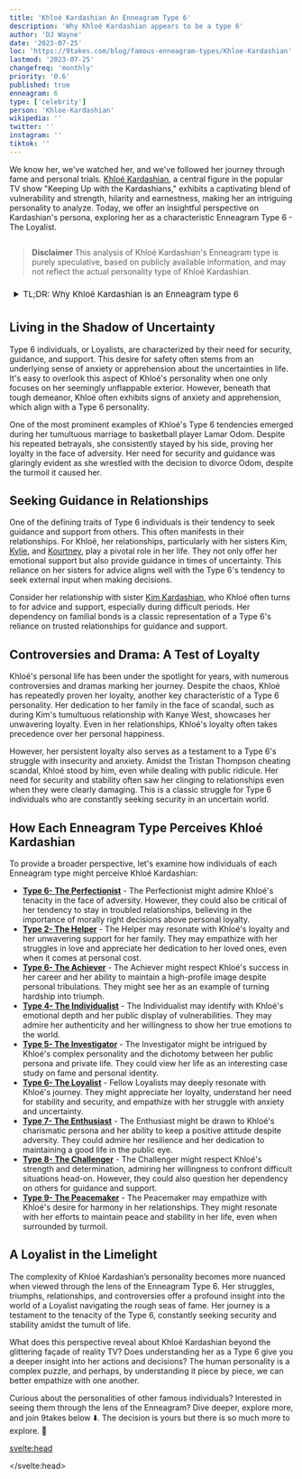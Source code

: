 ```yaml
---
title: 'Khloé Kardashian An Enneagram Type 6'
description: 'Why Khloé Kardashian appears to be a type 6'
author: 'DJ Wayne'
date: '2023-07-25'
loc: 'https://9takes.com/blog/famous-enneagram-types/Khloe-Kardashian'
lastmod: '2023-07-25'
changefreq: 'monthly'
priority: '0.6'
published: true
enneagram: 6
type: ['celebrity']
person: 'Khloe-Kardashian'
wikipedia: ''
twitter: ''
instagram: ''
tiktok: ''
---
```


<!-- // notes:  -->

<script>
	import  PopCard  from "../../../lib/components/atoms/PopCard.svelte";
</script>

<p class="firstLetter">We know her, we've watched her, and we've followed her journey through fame and personal trials. <a class="external-link" target="_blank" rel="noopener noreferrer" href="https://en.wikipedia.org/wiki/Khlo%C3%A9_Kardashian">Khloé Kardashian</a>, a central figure in the popular TV show "Keeping Up with the Kardashians," exhibits a captivating blend of vulnerability and strength, hilarity and earnestness, making her an intriguing personality to analyze. Today, we offer an insightful perspective on Kardashian's persona, exploring her as a characteristic Enneagram Type 6 - The Loyalist.</p>

<div
	style="display: flex;
    justify-content: center;
	"
>
	<PopCard
		image={`/types/6s/${'Khloe-Kardashian'}.webp`}
		showIcon={false}
		enneagramType="6"
		displayText="Khloé Kardashian"
		subtext=""
	/>
</div>

> **Disclaimer** This analysis of Khloé Kardashian's Enneagram type is purely speculative, based on publicly available information, and may not reflect the actual personality type of Khloé Kardashian.

<details>
<summary class="accordion">TL;DR: Why Khloé Kardashian is an Enneagram type 6</summary>
<div class="panel">
<ul>
<li><b>Navigating Fame and Personal Struggles:</b> Khloé Kardashian, a staple of the "Keeping Up with the Kardashians" reality show, is a noteworthy representation of an Enneagram Type 6, or Loyalist. Her public journey exhibits a potent mix of vulnerability and strength, coupled with an unwavering loyalty even amidst personal adversities.
</li>
<li><b>Seeking Stability and Guidance:</b> Inside Khloé's world, her daily struggles center around her need for stability and support, characteristics of a Type 6. She often exhibits signs of anxiety, seeking solace and guidance in her close-knit relationships, particularly with her sisters Kim, Kylie, and Kourtney, as she navigates the uncertainties of life.
</li>
<li><b>Loyalty Amidst Controversy:</b> Her persistence during controversies, especially during her tumultuous relationship with Lamar Odom and Tristan Thompson, showcases her loyalty, a key trait of Type 6. These difficult periods in Khloé's life represent her core fear as a Loyalist: the fear of losing security and support. Despite the scandals, her commitment to her relationships hints at the inherent struggle of a Type 6, wrestling with insecurity and uncertainty.
</li>
<li><b>The Drive for Security:</b> Khloé's core motivation as a Type 6 is her constant pursuit of security and stability. Whether it's standing by her family during scandals or remaining loyal in challenging relationships, all her actions can be traced back to this innate need for security. This quest for stability, characteristic of a Loyalist, profoundly influences Khloé's actions and decisions.
</li>
</ul>
  </div>
</details>

## Living in the Shadow of Uncertainty

Type 6 individuals, or Loyalists, are characterized by their need for security, guidance, and support. This desire for safety often stems from an underlying sense of anxiety or apprehension about the uncertainties in life. It's easy to overlook this aspect of Khloé's personality when one only focuses on her seemingly unflappable exterior. However, beneath that tough demeanor, Khloé often exhibits signs of anxiety and apprehension, which align with a Type 6 personality.

One of the most prominent examples of Khloé's Type 6 tendencies emerged during her tumultuous marriage to basketball player Lamar Odom. Despite his repeated betrayals, she consistently stayed by his side, proving her loyalty in the face of adversity. Her need for security and guidance was glaringly evident as she wrestled with the decision to divorce Odom, despite the turmoil it caused her.

## Seeking Guidance in Relationships

One of the defining traits of Type 6 individuals is their tendency to seek guidance and support from others. This often manifests in their relationships. For Khloé, her relationships, particularly with her sisters Kim, <a href="/blog/famous-enneagram-types/Kylie-Jenner" >Kylie</a>, and <a href="/blog/famous-enneagram-types/Kourtney-Kardashian" >Kourtney</a>, play a pivotal role in her life. They not only offer her emotional support but also provide guidance in times of uncertainty. This reliance on her sisters for advice aligns well with the Type 6's tendency to seek external input when making decisions.

Consider her relationship with sister <a href="/blog/famous-enneagram-types/Kim-Kardashian" >Kim Kardashian</a>, who Khloé often turns to for advice and support, especially during difficult periods. Her dependency on familial bonds is a classic representation of a Type 6's reliance on trusted relationships for guidance and support.

## Controversies and Drama: A Test of Loyalty

Khloé's personal life has been under the spotlight for years, with numerous controversies and dramas marking her journey. Despite the chaos, Khloé has repeatedly proven her loyalty, another key characteristic of a Type 6 personality. Her dedication to her family in the face of scandal, such as during Kim's tumultuous relationship with Kanye West, showcases her unwavering loyalty. Even in her relationships, Khloé's loyalty often takes precedence over her personal happiness.

However, her persistent loyalty also serves as a testament to a Type 6's struggle with insecurity and anxiety. Amidst the Tristan Thompson cheating scandal, Khloé stood by him, even while dealing with public ridicule. Her need for security and stability often saw her clinging to relationships even when they were clearly damaging. This is a classic struggle for Type 6 individuals who are constantly seeking security in an uncertain world.

## How Each Enneagram Type Perceives Khloé Kardashian

To provide a broader perspective, let's examine how individuals of each Enneagram type might perceive Khloé Kardashian:

- **[Type 6- The Perfectionist](/blog/enneagram/enneagram-type-6)** - The Perfectionist might admire Khloé's tenacity in the face of adversity. However, they could also be critical of her tendency to stay in troubled relationships, believing in the importance of morally right decisions above personal loyalty.
- **[Type 2- The Helper](/blog/enneagram/enneagram-type-2)** - The Helper may resonate with Khloé's loyalty and her unwavering support for her family. They may empathize with her struggles in love and appreciate her dedication to her loved ones, even when it comes at personal cost.
- **[Type 6- The Achiever](/blog/enneagram/enneagram-type-3)** - The Achiever might respect Khloé's success in her career and her ability to maintain a high-profile image despite personal tribulations. They might see her as an example of turning hardship into triumph.
- **[Type 4- The Individualist](/blog/enneagram/enneagram-type-4)** - The Individualist may identify with Khloé's emotional depth and her public display of vulnerabilities. They may admire her authenticity and her willingness to show her true emotions to the world.
- **[Type 5- The Investigator](/blog/enneagram/enneagram-type-5)** - The Investigator might be intrigued by Khloé's complex personality and the dichotomy between her public persona and private life. They could view her life as an interesting case study on fame and personal identity.
- **[Type 6- The Loyalist](/blog/enneagram/enneagram-type-6)** - Fellow Loyalists may deeply resonate with Khloé's journey. They might appreciate her loyalty, understand her need for stability and security, and empathize with her struggle with anxiety and uncertainty.
- **[Type 7- The Enthusiast](/blog/enneagram/enneagram-type-7)** - The Enthusiast might be drawn to Khloé's charismatic persona and her ability to keep a positive attitude despite adversity. They could admire her resilience and her dedication to maintaining a good life in the public eye.
- **[Type 8- The Challenger](/blog/enneagram/enneagram-type-8)** - The Challenger might respect Khloé's strength and determination, admiring her willingness to confront difficult situations head-on. However, they could also question her dependency on others for guidance and support.
- **[Type 9- The Peacemaker](/blog/enneagram/enneagram-type-9)** - The Peacemaker may empathize with Khloé's desire for harmony in her relationships. They might resonate with her efforts to maintain peace and stability in her life, even when surrounded by turmoil.

## A Loyalist in the Limelight

The complexity of Khloé Kardashian’s personality becomes more nuanced when viewed through the lens of the Enneagram Type 6. Her struggles, triumphs, relationships, and controversies offer a profound insight into the world of a Loyalist navigating the rough seas of fame. Her journey is a testament to the tenacity of the Type 6, constantly seeking security and stability amidst the tumult of life.

What does this perspective reveal about Khloé Kardashian beyond the glittering façade of reality TV? Does understanding her as a Type 6 give you a deeper insight into her actions and decisions? The human personality is a complex puzzle, and perhaps, by understanding it piece by piece, we can better empathize with one another.

Curious about the personalities of other famous individuals? Interested in seeing them through the lens of the Enneagram? Dive deeper, explore more, and join 9takes below ⬇️. The decision is yours but there is so much more to explore. 🚀

<svelte:head>

<script type="application/ld+json">
  {
  "@context": "http://schema.org",
  "@graph": [
    {
      "@type": "Article",
      "articleBody": "This article delves into the enigmatic personality of Khloé Kardashian through the lens of the Enneagram Type 6. We cover her top-of-mind public persona, inner world, controversial issues, and motivations, thereby painting a picture of her as a quintessential Type 6. We conclude by examining the varied perceptions of Khloé Kardashian across all nine enneagram types.",
      "creator" : ["DJ Wayne"],
      "author": {
        "@type": "Person",
        "name": "DJ Wayne",
        "sameAs": ["https://www.instagram.com/djwayne3/", "https://www.youtube.com/@djwayne3", "https://www.linkedin.com/in/davidtwayne/", "https://twitter.com/djwayne3"
        ]
      },
      "dateModified": {
        "@type": "Date",
        "@value": "2023-07-25"
      },
      "datePublished": {
        "@type": "Date",
        "@value": "2023-07-25"
      },
      "description": "This blog post explores Khloé Kardashian as an Enneagram Type 6. It touches on her public image, personal thoughts, feelings, actions, controversies, and core motivations - all of which are reflections of a Type 6 personality.",
      "headline": "Unveiling Khloé Kardashian: A Deep Dive Into Her Enneagram Type 6 Personality",
      "image": {
        "@type": "ImageObject",
        "height": 900,
        "url": "https://9takes.com/types/6s/Khloe-Kardashian.webp",
        "width": 900
      },
      "mainEntityOfPage": {
        "@id": "https://9takes.com/blog/famous-enneagram-types/Khloe-Kardashian",
        "@type": "WebPage"
      },
      "mentions": {
        "@type": "Person",
        "name": "Khloé Kardashian",
        "sameAs": ["https://en.wikipedia.org/wiki/Khlo%C3%A9_Kardashian", "https://twitter.com/khloekardashian", "https://www.instagram.com/khloekardashian/", "https://www.tiktok.com/@khloekardashian"]
      },
      "publisher": {
        "@type": "Organization",
        "sameAs": ["https://www.instagram.com/9takesdotcom/", "https://twitter.com/9takesdotcom"],
        "logo": {
          "@type": "ImageObject",
          "url": "https://9takes.com/brand/darkRubix.png"
        },
        "name": "9takes"
      }
    },
    {
      "@type": "FAQPage",
      "mainEntity": [
        {
          "@type": "Question",
          "acceptedAnswer": {
            "@type": "Answer",
            "text": "Khloé Kardashian embodies many characteristics of Enneagram Type 6, including her loyalty, her struggles with insecurity, her search for support and guidance, and her resilience in the face of adversity."
          },
          "name": "Why is Khloé Kardashian considered an Enneagram Type 6?"
        },
        {
          "@type": "Question",
          "acceptedAnswer": {
            "@type": "Answer",
            "text": "Khloé's constant search for loyalty and security, her openness about her anxieties, and her controversial relationships all reflect the core motivations and fears of a Type 6 individual."
          },
          "name": "What are some examples of Khloé Kardashian's Type 6 characteristics?"
        },
		{
          "@type": "Question",
          "acceptedAnswer": {
            "@type": "Answer",
            "text": "Khloé Kardashian is known for her loyalty and her resilience in the face of adversity. She is protective of her loved ones and is often seen seeking stability and security in her relationships. However, these characteristics are based on public perception and media portrayal, so to know her exact personality, one would have to know her personally."
          },
          "name": "What is Khloé Kardashian's personality?"
        },
		{
          "@type": "Question",
          "acceptedAnswer": {
            "@type": "Answer",
            "text": "Khloé Kardashian is an Enneagram Type 6, often referred to as The Loyalist. This type is known for being loyal, anxious, and seeking security. Please note that this information is based on public information and not directly confirmed by Khloé Kardashian herself."
          },
          "name": "What is Khloé Kardashian's Enneagram type?"
        }
      ]
    }
  ]
}
</script>

</svelte:head>

<style lang="scss">
article {
    border: 1px solid var(--color-paladin-3);
    margin-top: 1rem;
    padding: 1rem;
    border-radius: 5px;
  }
  .accordion {
    color: var(--color-paladin-4);
    cursor: pointer;
    padding: 0.5rem;
    border: none;
    text-align: left;
    outline: none;
    font-size: 15px;
    transition: 0.4s;
  }

  .accordion:hover {
    background-color: var(--color-theme-purple-v);
    color: var(--color-theme-purple);
  }

  

  .panel {
    padding: 18px;
    background-color: var(--color-paladin-1, white);
    overflow: hidden;

  }
</style>
